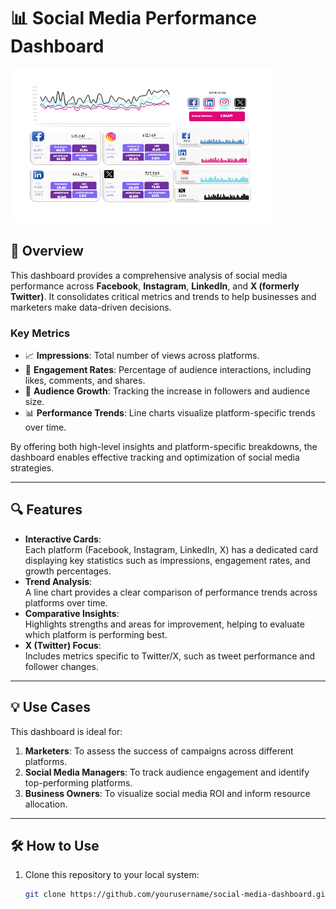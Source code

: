 # 📊 Social Media Performance Dashboard

![Dashboard Overview](dashboard-socialmedia.png)

## 📝 Overview  
This dashboard provides a comprehensive analysis of social media performance across **Facebook**, **Instagram**, **LinkedIn**, and **X (formerly Twitter)**. It consolidates critical metrics and trends to help businesses and marketers make data-driven decisions.  

### Key Metrics  
- 📈 **Impressions**: Total number of views across platforms.  
- 💬 **Engagement Rates**: Percentage of audience interactions, including likes, comments, and shares.  
- 🚀 **Audience Growth**: Tracking the increase in followers and audience size.  
- 📊 **Performance Trends**: Line charts visualize platform-specific trends over time.  

By offering both high-level insights and platform-specific breakdowns, the dashboard enables effective tracking and optimization of social media strategies.  

---

## 🔍 Features  
- **Interactive Cards**:  
  Each platform (Facebook, Instagram, LinkedIn, X) has a dedicated card displaying key statistics such as impressions, engagement rates, and growth percentages.  
- **Trend Analysis**:  
  A line chart provides a clear comparison of performance trends across platforms over time.  
- **Comparative Insights**:  
  Highlights strengths and areas for improvement, helping to evaluate which platform is performing best.  
- **X (Twitter) Focus**:  
  Includes metrics specific to Twitter/X, such as tweet performance and follower changes.

---

## 💡 Use Cases  
This dashboard is ideal for:  
1. **Marketers**: To assess the success of campaigns across different platforms.  
2. **Social Media Managers**: To track audience engagement and identify top-performing platforms.  
3. **Business Owners**: To visualize social media ROI and inform resource allocation.  

---

## 🛠 How to Use  
1. Clone this repository to your local system:  
   ```bash
   git clone https://github.com/yourusername/social-media-dashboard.git
